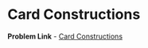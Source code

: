 # Card Constructions

**Problem Link** - [Card Constructions](https://codeforces.com/problemset/problem/1345/B)